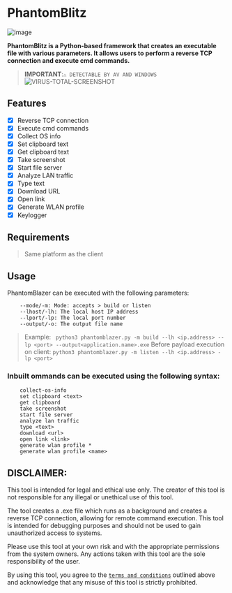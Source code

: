  # PhantomBlitz
![image](https://user-images.githubusercontent.com/111997815/235445673-e72f087d-ce6f-4737-a1eb-f36e1fcf4aad.png)

**PhantomBlitz is a Python-based framework that creates an executable file with various parameters. It allows users to perform a reverse TCP connection and execute cmd commands.**
> **IMPORTANT**:```⚠ DETECTABLE BY AV AND WINDOWS```
![VIRUS-TOTAL-SCREENSHOT](https://github.com/devsdenepal/PhantomBlitz/blob/main/341264188_211432421592581_4782327762530171716_n.png?raw=true)
## Features

- [x] Reverse TCP connection
- [x] Execute cmd commands
- [x] Collect OS info
- [x] Set clipboard text
- [x] Get clipboard text
- [x] Take screenshot
- [x] Start file server
- [x] Analyze LAN traffic
- [x] Type text
- [x] Download URL
- [x] Open link
- [x] Generate WLAN profile
- [x] Keylogger
## Requirements
> Same platform as the client
## Usage

PhantomBlazer can be executed with the following parameters:
``` 
    --mode/-m: Mode: accepts > build or listen
    --lhost/-lh: The local host IP address
    --lport/-lp: The local port number
    --output/-o: The output file name
```
> Example: ``` python3 phantomblazer.py -m build --lh <ip.address> --lp <port> --output<application.name>.exe```
> Before payload execution on client: ``` python3 phantomblazer.py -m listen --lh <ip.address> -lp <port> ```

### Inbuilt ommands can be executed using the following syntax:
```
    collect-os-info
    set clipboard <text>
    get clipboard
    take screenshot
    start file server
    analyze lan traffic
    type <text>
    download <url>
    open link <link>
    generate wlan profile *
    generate wlan profile <name>
```
## DISCLAIMER:
This tool is intended for legal and ethical use only. The creator of this tool is not responsible for any illegal or unethical use of this tool.

The tool creates a .exe file which runs as a background and creates a reverse TCP connection, allowing for remote command execution. This tool is intended for debugging purposes and should not be used to gain unauthorized access to systems.

Please use this tool at your own risk and with the appropriate permissions from the system owners. Any actions taken with this tool are the sole responsibility of the user.

By using this tool, you agree to the <a href = "https://github.com/devsdenepal/PhantomBlitz/blob/main/terms-and-conditions.md">```terms and conditions```</a> outlined above and acknowledge that any misuse of this tool is strictly prohibited.
